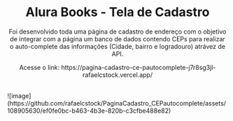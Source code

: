 <h1 align="center"> Alura Books - Tela de Cadastro </h1>

<p align="center"> Foi desenvolvido toda uma página de cadastro de endereço com o objetivo de integrar com a página um banco de dados contendo CEPs para realizar o auto-complete das informações (Cidade, bairro e logradouro) atrávez de API. </p>

<p align="center"> Acesse o link: https://pagina-cadastro-ce-pautocomplete-j7r8sg3jl-rafaelcstock.vercel.app/ </p>

<br>
![image](https://github.com/rafaelcstock/PaginaCadastro_CEPautocomplete/assets/108905630/ef0fe0bc-b463-4b3e-820b-c3cfbe488e82)
